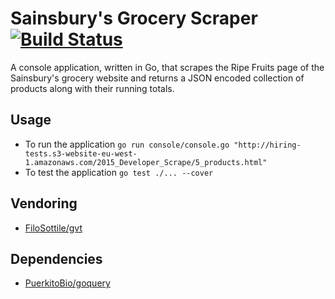 # Sainsbury's Grocery Scraper [![Build Status](https://travis-ci.org/danbondd/sainsburys-scraper-go.svg?branch=master)](https://travis-ci.org/danbondd/sainsburys-scraper-go)

A console application, written in Go, that scrapes the Ripe Fruits page of the Sainsbury's grocery website and returns a JSON encoded collection of products along with their running totals.

## Usage

- To run the application `go run console/console.go "http://hiring-tests.s3-website-eu-west-1.amazonaws.com/2015_Developer_Scrape/5_products.html"`
- To test the application `go test ./... --cover`

## Vendoring

- [FiloSottile/gvt](https://github.com/FiloSottile/gvt)

## Dependencies

- [PuerkitoBio/goquery](https://github.com/PuerkitoBio/goquery)
